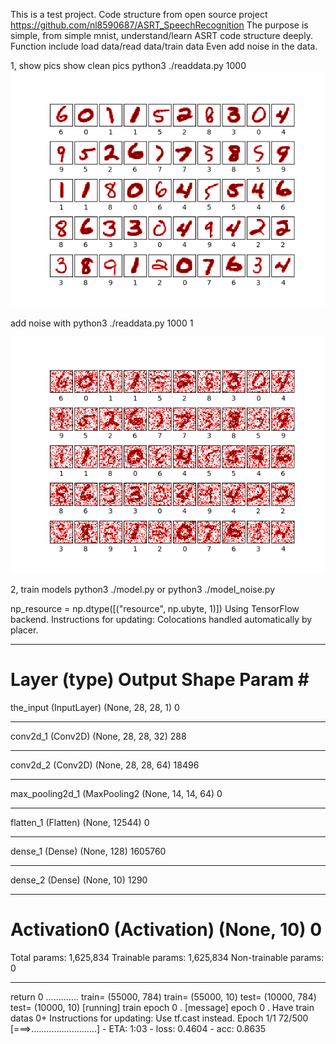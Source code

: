 This is a test project. 
Code structure from open source project
https://github.com/nl8590687/ASRT_SpeechRecognition
The purpose is simple, from simple mnist, understand/learn ASRT code structure deeply.
Function include load data/read data/train data
Even add noise in the data. 

1, show pics
show clean pics
python3 ./readdata.py 1000
 ![1](pics/clean.png "1")  

add noise with 
python3 ./readdata.py 1000 1

 ![2](pics/noise.png "2") 

2, train models
python3 ./model.py
or
python3 ./model_noise.py

  np_resource = np.dtype([("resource", np.ubyte, 1)])
Using TensorFlow backend.
Instructions for updating:
Colocations handled automatically by placer.
_________________________________________________________________
Layer (type)                 Output Shape              Param #   
=================================================================
the_input (InputLayer)       (None, 28, 28, 1)         0         
_________________________________________________________________
conv2d_1 (Conv2D)            (None, 28, 28, 32)        288       
_________________________________________________________________
conv2d_2 (Conv2D)            (None, 28, 28, 64)        18496     
_________________________________________________________________
max_pooling2d_1 (MaxPooling2 (None, 14, 14, 64)        0         
_________________________________________________________________
flatten_1 (Flatten)          (None, 12544)             0         
_________________________________________________________________
dense_1 (Dense)              (None, 128)               1605760   
_________________________________________________________________
dense_2 (Dense)              (None, 10)                1290      
_________________________________________________________________
Activation0 (Activation)     (None, 10)                0         
=================================================================
Total params: 1,625,834
Trainable params: 1,625,834
Non-trainable params: 0
_________________________________________________________________
return 0
.............
train= (55000, 784)
train= (55000, 10)
test= (10000, 784)
test= (10000, 10)
[running] train epoch 0 .
[message] epoch 0 . Have train datas 0+
Instructions for updating:
Use tf.cast instead.
Epoch 1/1
 72/500 [===>..........................] - ETA: 1:03 - loss: 0.4604 - acc: 0.8635 


